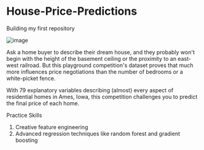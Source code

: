 # House-Price-Predictions
Building my first repository

![image](https://www.shutterstock.com/image-vector/isolated-cartoon-houses-set-simple-260nw-492399352.jpg)

Ask a home buyer to describe their dream house, and they probably won't begin with the height of the basement ceiling or the proximity to an east-west railroad. But this playground competition's dataset proves that much more influences price negotiations than the number of bedrooms or a white-picket fence.

With 79 explanatory variables describing (almost) every aspect of residential homes in Ames, Iowa, this competition challenges you to predict the final price of each home.

Practice Skills
1. Creative feature engineering 
2. Advanced regression techniques like random forest and gradient boosting
